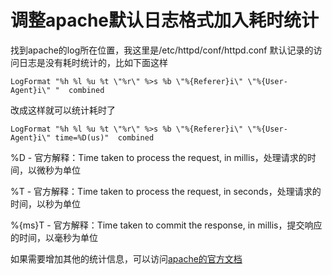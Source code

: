 # 调整apache默认日志格式加入耗时统计
找到apache的log所在位置，我这里是/etc/httpd/conf/httpd.conf
默认记录的访问日志是没有耗时统计的，比如下面这样
```
LogFormat "%h %l %u %t \"%r\" %>s %b \"%{Referer}i\" \"%{User-Agent}i\" "  combined
```

改成这样就可以统计耗时了
```
LogFormat "%h %l %u %t \"%r\" %>s %b \"%{Referer}i\" \"%{User-Agent}i\" time=%D(us)"  combined
```

%D - 官方解释：Time taken to process the request, in millis，处理请求的时间，以微秒为单位

%T - 官方解释：Time taken to process the request, in seconds，处理请求的时间，以秒为单位

%{ms}T - 官方解释：Time taken to commit the response, in millis，提交响应的时间，以毫秒为单位

如果需要增加其他的统计信息，可以访问[apache的官方文档](http://httpd.apache.org/docs/current/mod/mod_log_config.html)
